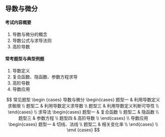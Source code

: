 ## 导数与微分



#### 考试内容概要
1. 导数与微分的概念
2. 导数公式与求导法则
3. 高阶导数

#### 常考题型与典型例题
1. 导数定义
2. 复合函数、隐函数、参数方程求导
3. 高阶导数
4. 导数应用

$$
常见题型 \begin {cases}
    导数与微分 \begin{cases}
        题型一 & 利用导数定义求极限 \\
        题型二 & 利用导数定义求导数 \\
        题型三 & 利用导数定义判断可导性 \\
    \end{cases} \\
    求导法 \begin{cases}
        题型一 & 复合函数 \\
        题型二 & 隐函数 \\
        题型三 & 参数方程 \\
        题型四 & 高阶导数 \\
    \end{cases} \\
    导数应用 \begin{cases}
        题型一 & 切线、法线 \\
        题型二 & 相关变化率 \\
    \end{cases} \\
\end {cases}
$$